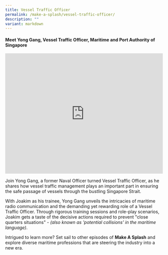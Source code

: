 ```yaml
---
title: Vessel Traffic Officer
permalink: /make-a-splash/vessel-traffic-officer/
description: ""
variant: markdown
---
```

#### Meet Yong Gang, Vessel Traffic Officer, Maritime and Port Authority of Singapore

<iframe allowfullscreen="" allow="accelerometer; autoplay; clipboard-write; encrypted-media; gyroscope; picture-in-picture; web-share" frameborder="0" title="YouTube video player" src="https://www.youtube.com/embed/1rbu6PWARtw?si=dDuz8BSxvPsLGLPx" height="385" width="100%"></iframe>

Join Yong Gang, a former Naval Officer turned Vessel Traffic Officer, as he shares how vessel traffic management plays an important part in ensuring the safe passage of vessels through the bustling Singapore Strait.

With Joakim as his trainee, Yong Gang unveils the intricacies of maritime radio communication and the demanding yet rewarding role of a Vessel Traffic Officer. Through rigorous training sessions and role-play scenarios, Joakim gets a taste of the decisive actions required to prevent "close quarters situations" - *(also known as 'potential collisions' in the maritime language)*.

Intrigued to learn more? Set sail to other episodes of&nbsp;**Make A Splash**&nbsp;and explore diverse maritime professions that are steering the industry into a new era.